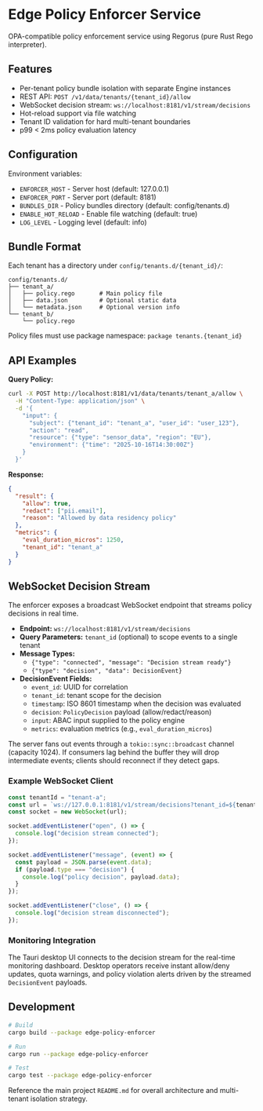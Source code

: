 # Edge Policy Enforcer Service

OPA-compatible policy enforcement service using Regorus (pure Rust Rego interpreter).

## Features
- Per-tenant policy bundle isolation with separate Engine instances
- REST API: `POST /v1/data/tenants/{tenant_id}/allow`
- WebSocket decision stream: `ws://localhost:8181/v1/stream/decisions`
- Hot-reload support via file watching
- Tenant ID validation for hard multi-tenant boundaries
- p99 < 2ms policy evaluation latency

## Configuration

Environment variables:
- `ENFORCER_HOST` - Server host (default: 127.0.0.1)
- `ENFORCER_PORT` - Server port (default: 8181)
- `BUNDLES_DIR` - Policy bundles directory (default: config/tenants.d)
- `ENABLE_HOT_RELOAD` - Enable file watching (default: true)
- `LOG_LEVEL` - Logging level (default: info)

## Bundle Format

Each tenant has a directory under `config/tenants.d/{tenant_id}/`:

```text
config/tenants.d/
├── tenant_a/
│   ├── policy.rego       # Main policy file
│   ├── data.json         # Optional static data
│   └── metadata.json     # Optional version info
└── tenant_b/
    └── policy.rego
```

Policy files must use package namespace: `package tenants.{tenant_id}`

## API Examples

**Query Policy:**

```bash
curl -X POST http://localhost:8181/v1/data/tenants/tenant_a/allow \
  -H "Content-Type: application/json" \
  -d '{
    "input": {
      "subject": {"tenant_id": "tenant_a", "user_id": "user_123"},
      "action": "read",
      "resource": {"type": "sensor_data", "region": "EU"},
      "environment": {"time": "2025-10-16T14:30:00Z"}
    }
  }'
```

**Response:**

```json
{
  "result": {
    "allow": true,
    "redact": ["pii.email"],
    "reason": "Allowed by data residency policy"
  },
  "metrics": {
    "eval_duration_micros": 1250,
    "tenant_id": "tenant_a"
  }
}
```

## WebSocket Decision Stream

The enforcer exposes a broadcast WebSocket endpoint that streams policy decisions in real time.

- **Endpoint:** `ws://localhost:8181/v1/stream/decisions`
- **Query Parameters:** `tenant_id` (optional) to scope events to a single tenant
- **Message Types:**
  - `{"type": "connected", "message": "Decision stream ready"}`
  - `{"type": "decision", "data": DecisionEvent}`
- **DecisionEvent Fields:**
  - `event_id`: UUID for correlation
  - `tenant_id`: tenant scope for the decision
  - `timestamp`: ISO 8601 timestamp when the decision was evaluated
  - `decision`: `PolicyDecision` payload (allow/redact/reason)
  - `input`: ABAC input supplied to the policy engine
  - `metrics`: evaluation metrics (e.g., `eval_duration_micros`)

The server fans out events through a `tokio::sync::broadcast` channel (capacity 1024). If consumers lag behind the buffer they will drop intermediate events; clients should reconnect if they detect gaps.

### Example WebSocket Client

```ts
const tenantId = "tenant-a";
const url = `ws://127.0.0.1:8181/v1/stream/decisions?tenant_id=${tenantId}`;
const socket = new WebSocket(url);

socket.addEventListener("open", () => {
  console.log("decision stream connected");
});

socket.addEventListener("message", (event) => {
  const payload = JSON.parse(event.data);
  if (payload.type === "decision") {
    console.log("policy decision", payload.data);
  }
});

socket.addEventListener("close", () => {
  console.log("decision stream disconnected");
});
```

### Monitoring Integration

The Tauri desktop UI connects to the decision stream for the real-time monitoring dashboard. Desktop operators receive instant allow/deny updates, quota warnings, and policy violation alerts driven by the streamed `DecisionEvent` payloads.

## Development

```bash
# Build
cargo build --package edge-policy-enforcer

# Run
cargo run --package edge-policy-enforcer

# Test
cargo test --package edge-policy-enforcer
```

Reference the main project `README.md` for overall architecture and multi-tenant isolation strategy.
